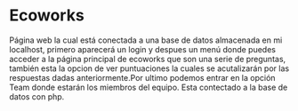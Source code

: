 # Ecoworks
Página web la cual está conectada a una base de datos almacenada en mi localhost, primero aparecerá un login y despues un menú donde puedes acceder a la página principal de ecoworks que son una serie de preguntas, también esta la opcion de ver puntuaciones la cuales se acutalizarán por las respuestas dadas anteriormente.Por ultimo podemos entrar en la opción Team donde estarán los miembros del equipo.
Esta contectado a la base de datos con php.
